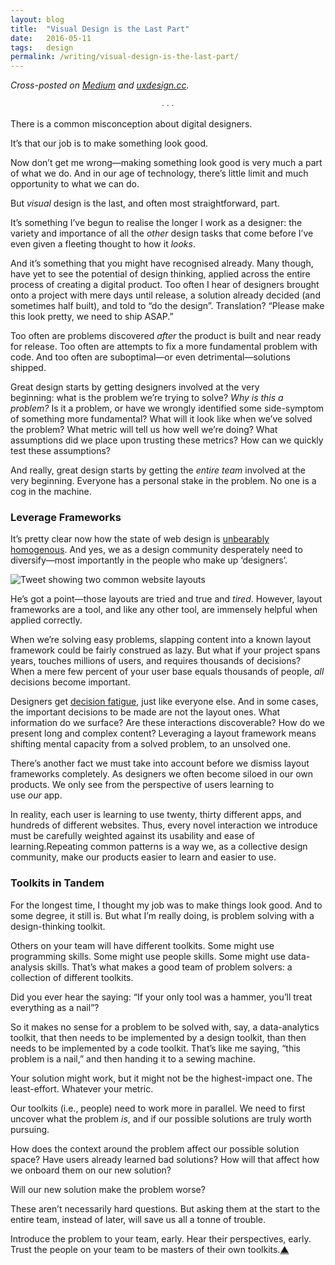 ```yaml
---
layout: blog
title:  "Visual Design is the Last Part"
date:   2016-05-11
tags:   design
permalink: /writing/visual-design-is-the-last-part/
---
```


*Cross-posted on [Medium](https://uxdesign.cc/visual-design-is-the-last-part-a20a197fc4af) and [uxdesign.cc](https://uxdesign.cc/visual-design-is-the-last-part-a20a197fc4af).*

<p style="text-align: center;">&#8729; &#8729; &#8729;</p>

There is a common misconception about digital designers.

It’s that our job is to make something look good.

Now don’t get me wrong—making something look good is very much a part of what we do. And in our age of technology, there’s little limit and much opportunity to what we can do.

But _visual_ design is the last, and often most straightforward, part.

It’s something I’ve begun to realise the longer I work as a designer: the variety and importance of all the _other_ design tasks that come before I’ve even given a fleeting thought to how it _looks_.

And it’s something that you might have recognised already. Many though, have yet to see the potential of design thinking, applied across the entire process of creating a digital product. Too often I hear of designers brought onto a project with mere days until release, a solution already decided (and sometimes half built), and told to “do the design”. Translation? “Please make this look pretty, we need to ship ASAP.”

Too often are problems discovered _after_ the product is built and near ready for release. Too often are attempts to fix a more fundamental problem with code. And too often are suboptimal—or even detrimental—solutions shipped.

Great design starts by getting designers involved at the very beginning: what is the problem we’re trying to solve? _Why is this a problem?_ Is it a problem, or have we wrongly identified some side-symptom of something more fundamental? What will it look like when we’ve solved the problem? What metric will tell us how well we’re doing? What assumptions did we place upon trusting these metrics? How can we quickly test these assumptions?

And really, great design starts by getting the _entire team_ involved at the very beginning. Everyone has a personal stake in the problem. No one is a cog in the machine.

### Leverage Frameworks

It’s pretty clear now how the state of web design is [unbearably homogenous](https://medium.com/@morgane/the-unbearable-homogeneity-of-design-fe1a44d48f3d). And yes, we as a design community desperately need to diversify—most importantly in the people who make up ‘designers’.

![Tweet showing two common website layouts](https://cdn-images-1.medium.com/max/1600/1*DhF-m-SgLsd_2RuhNPbD0g.png)

He’s got a point—those layouts are tried and true and _tired_. However, layout frameworks are a tool, and like any other tool, are immensely helpful when applied correctly.

When we’re solving easy problems, slapping content into a known layout framework could be fairly construed as lazy. But what if your project spans years, touches millions of users, and requires thousands of decisions? When a mere few percent of your user base equals thousands of people, _all_ decisions become important.

Designers get [decision fatigue](https://en.wikipedia.org/wiki/Decision_fatigue), just like everyone else. And in some cases, the important decisions to be made are not the layout ones. What information do we surface? Are these interactions discoverable? How do we present long and complex content? Leveraging a layout framework means shifting mental capacity from a solved problem, to an unsolved one.

There’s another fact we must take into account before we dismiss layout frameworks completely. As designers we often become siloed in our own products. We only see from the perspective of users learning to use _our_ app.

In reality, each user is learning to use twenty, thirty different apps, and hundreds of different websites. Thus, every novel interaction we introduce must be carefully weighted against its usability and ease of learning.Repeating common patterns is a way we, as a collective design community, make our products easier to learn and easier to use.

### Toolkits in Tandem

For the longest time, I thought my job was to make things look good. And to some degree, it still is. But what I’m really doing, is problem solving with a design-thinking toolkit.

Others on your team will have different toolkits. Some might use programming skills. Some might use people skills. Some might use data-analysis skills. That’s what makes a good team of problem solvers: a collection of different toolkits.

Did you ever hear the saying: “If your only tool was a hammer, you’ll treat everything as a nail”?

So it makes no sense for a problem to be solved with, say, a data-analytics toolkit, that then needs to be implemented by a design toolkit, than then needs to be implemented by a code toolkit. That’s like me saying, “this problem is a nail,” and then handing it to a sewing machine.

Your solution might work, but it might not be the highest-impact one. The least-effort. Whatever your metric.

Our toolkits (i.e., people) need to work more in parallel. We need to first uncover what the problem _is_, and if our possible solutions are truly worth pursuing.

How does the context around the problem affect our possible solution space? Have users already learned bad solutions? How will that affect how we onboard them on our new solution?

Will our new solution make the problem worse?

These aren’t necessarily hard questions. But asking them at the start to the entire team, instead of later, will save us all a tonne of trouble.

Introduce the problem to your team, early. Hear their perspectives, early. Trust the people on your team to be masters of their own toolkits.[▲](#)
